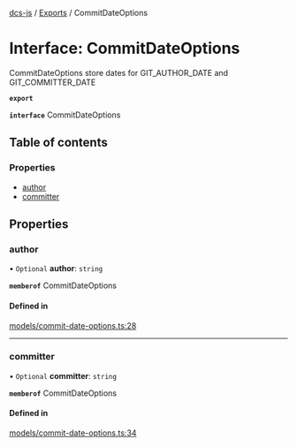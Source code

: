 [dcs-js](../README.md) / [Exports](../modules.md) / CommitDateOptions

# Interface: CommitDateOptions

CommitDateOptions store dates for GIT_AUTHOR_DATE and GIT_COMMITTER_DATE

**`export`**

**`interface`** CommitDateOptions

## Table of contents

### Properties

- [author](CommitDateOptions.md#author)
- [committer](CommitDateOptions.md#committer)

## Properties

### <a id="author" name="author"></a> author

• `Optional` **author**: `string`

**`memberof`** CommitDateOptions

#### Defined in

[models/commit-date-options.ts:28](https://github.com/unfoldingWord/dcs-js/blob/b29eb7a/models/commit-date-options.ts#L28)

___

### <a id="committer" name="committer"></a> committer

• `Optional` **committer**: `string`

**`memberof`** CommitDateOptions

#### Defined in

[models/commit-date-options.ts:34](https://github.com/unfoldingWord/dcs-js/blob/b29eb7a/models/commit-date-options.ts#L34)
